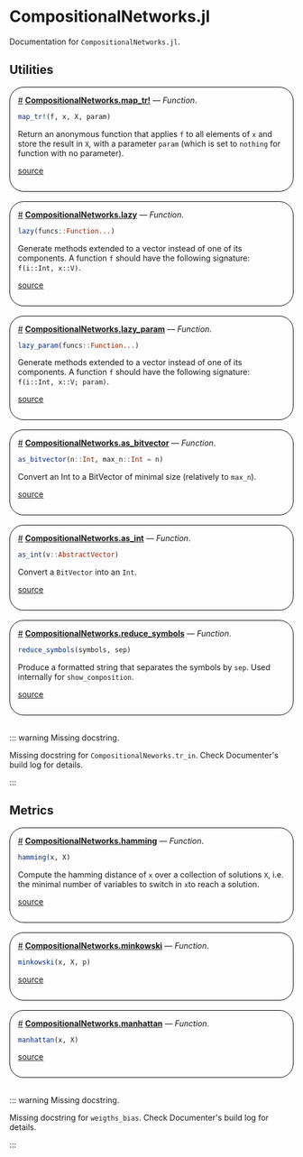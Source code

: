 
# CompositionalNetworks.jl



Documentation for `CompositionalNetworks.jl`.

## Utilities
<div style='border-width:1px; border-style:solid; border-color:black; padding: 1em; border-radius: 25px;'>
<a id='CompositionalNetworks.map_tr!-learning-compositional_networks' href='#CompositionalNetworks.map_tr!-learning-compositional_networks'>#</a>&nbsp;<b><u>CompositionalNetworks.map_tr!</u></b> &mdash; <i>Function</i>.




```julia
map_tr!(f, x, X, param)
```


Return an anonymous function that applies `f` to all elements of `x` and store the result in `X`, with a parameter `param` (which is set to `nothing` for function with no parameter).


[source](https://github.com/JuliaConstraints/CompositionalNetworks.jl/blob/v0.5.6/src/utils.jl#L1-L4)

</div>
<br>
<div style='border-width:1px; border-style:solid; border-color:black; padding: 1em; border-radius: 25px;'>
<a id='CompositionalNetworks.lazy-learning-compositional_networks' href='#CompositionalNetworks.lazy-learning-compositional_networks'>#</a>&nbsp;<b><u>CompositionalNetworks.lazy</u></b> &mdash; <i>Function</i>.




```julia
lazy(funcs::Function...)
```


Generate methods extended to a vector instead of one of its components. A function `f` should have the following signature: `f(i::Int, x::V)`.


[source](https://github.com/JuliaConstraints/CompositionalNetworks.jl/blob/v0.5.6/src/utils.jl#L22-L25)

</div>
<br>
<div style='border-width:1px; border-style:solid; border-color:black; padding: 1em; border-radius: 25px;'>
<a id='CompositionalNetworks.lazy_param-learning-compositional_networks' href='#CompositionalNetworks.lazy_param-learning-compositional_networks'>#</a>&nbsp;<b><u>CompositionalNetworks.lazy_param</u></b> &mdash; <i>Function</i>.




```julia
lazy_param(funcs::Function...)
```


Generate methods extended to a vector instead of one of its components. A function `f` should have the following signature: `f(i::Int, x::V; param)`.


[source](https://github.com/JuliaConstraints/CompositionalNetworks.jl/blob/v0.5.6/src/utils.jl#L36-L39)

</div>
<br>
<div style='border-width:1px; border-style:solid; border-color:black; padding: 1em; border-radius: 25px;'>
<a id='CompositionalNetworks.as_bitvector-learning-compositional_networks' href='#CompositionalNetworks.as_bitvector-learning-compositional_networks'>#</a>&nbsp;<b><u>CompositionalNetworks.as_bitvector</u></b> &mdash; <i>Function</i>.




```julia
as_bitvector(n::Int, max_n::Int = n)
```


Convert an Int to a BitVector of minimal size (relatively to `max_n`).


[source](https://github.com/JuliaConstraints/CompositionalNetworks.jl/blob/v0.5.6/src/utils.jl#L48-L51)

</div>
<br>
<div style='border-width:1px; border-style:solid; border-color:black; padding: 1em; border-radius: 25px;'>
<a id='CompositionalNetworks.as_int-learning-compositional_networks' href='#CompositionalNetworks.as_int-learning-compositional_networks'>#</a>&nbsp;<b><u>CompositionalNetworks.as_int</u></b> &mdash; <i>Function</i>.




```julia
as_int(v::AbstractVector)
```


Convert a `BitVector` into an `Int`.


[source](https://github.com/JuliaConstraints/CompositionalNetworks.jl/blob/v0.5.6/src/utils.jl#L65-L68)

</div>
<br>
<div style='border-width:1px; border-style:solid; border-color:black; padding: 1em; border-radius: 25px;'>
<a id='CompositionalNetworks.reduce_symbols-learning-compositional_networks' href='#CompositionalNetworks.reduce_symbols-learning-compositional_networks'>#</a>&nbsp;<b><u>CompositionalNetworks.reduce_symbols</u></b> &mdash; <i>Function</i>.




```julia
reduce_symbols(symbols, sep)
```


Produce a formatted string that separates the symbols by `sep`. Used internally for `show_composition`.


[source](https://github.com/JuliaConstraints/CompositionalNetworks.jl/blob/v0.5.6/src/utils.jl#L77-L80)

</div>
<br>

::: warning Missing docstring.

Missing docstring for `CompositionalNeworks.tr_in`. Check Documenter&#39;s build log for details.

:::

## Metrics
<div style='border-width:1px; border-style:solid; border-color:black; padding: 1em; border-radius: 25px;'>
<a id='CompositionalNetworks.hamming-learning-compositional_networks' href='#CompositionalNetworks.hamming-learning-compositional_networks'>#</a>&nbsp;<b><u>CompositionalNetworks.hamming</u></b> &mdash; <i>Function</i>.




```julia
hamming(x, X)
```


Compute the hamming distance of `x` over a collection of solutions `X`, i.e. the minimal number of variables to switch in `x`to reach a solution.


[source](https://github.com/JuliaConstraints/CompositionalNetworks.jl/blob/v0.5.6/src/metrics.jl#L1-L4)

</div>
<br>
<div style='border-width:1px; border-style:solid; border-color:black; padding: 1em; border-radius: 25px;'>
<a id='CompositionalNetworks.minkowski-learning-compositional_networks' href='#CompositionalNetworks.minkowski-learning-compositional_networks'>#</a>&nbsp;<b><u>CompositionalNetworks.minkowski</u></b> &mdash; <i>Function</i>.




```julia
minkowski(x, X, p)
```



[source](https://github.com/JuliaConstraints/CompositionalNetworks.jl/blob/v0.5.6/src/metrics.jl#L7-L9)

</div>
<br>
<div style='border-width:1px; border-style:solid; border-color:black; padding: 1em; border-radius: 25px;'>
<a id='CompositionalNetworks.manhattan-learning-compositional_networks' href='#CompositionalNetworks.manhattan-learning-compositional_networks'>#</a>&nbsp;<b><u>CompositionalNetworks.manhattan</u></b> &mdash; <i>Function</i>.




```julia
manhattan(x, X)
```



[source](https://github.com/JuliaConstraints/CompositionalNetworks.jl/blob/v0.5.6/src/metrics.jl#L12-L14)

</div>
<br>

::: warning Missing docstring.

Missing docstring for `weigths_bias`. Check Documenter&#39;s build log for details.

:::
